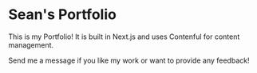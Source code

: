 # Sean's Portfolio

This is my Portfolio! It is built in Next.js and uses Contenful for content management. 

Send me a message if you like my work or want to provide any feedback!
